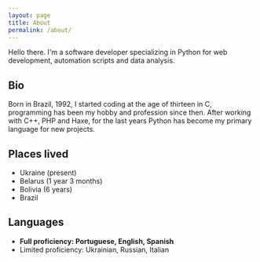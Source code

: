 ```yaml
---
layout: page
title: About
permalink: /about/
---
```


Hello there. I'm a software developer specializing in Python for web development, automation scripts and data analysis.

## Bio
Born in Brazil, 1992, I started coding at the age of thirteen in C, programming has been my hobby and profession since then. After working with C++, PHP and Haxe, for the last years Python has become my primary language for new projects.

## Places lived
* Ukraine (present)
* Belarus (1 year 3 months)
* Bolivia (6 years)
* Brazil

## Languages
* **Full proficiency: Portuguese, English, Spanish**
* Limited proficiency: Ukrainian, Russian, Italian
